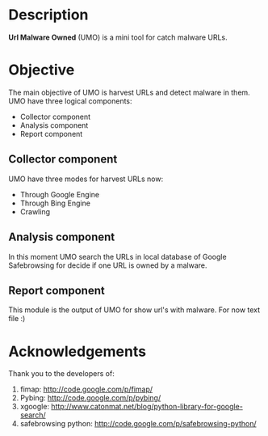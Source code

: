 # Description #

**Url Malware Owned** (UMO) is a mini tool for catch malware URLs.

# Objective #

The main objective of UMO is harvest URLs and detect malware in them. UMO have three logical components:

  * Collector component
  * Analysis component
  * Report component

## Collector component ##

UMO have three modes for harvest URLs now:

  * Through Google Engine
  * Through Bing Engine
  * Crawling

## Analysis component ##

In this moment UMO search the URLs in local database of Google Safebrowsing for decide if one URL is owned by
a malware.

## Report component ##

This module is the output of UMO for show url's with malware. For now text file :)

# Acknowledgements #

Thank you to the developers of:

  1. fimap: http://code.google.com/p/fimap/
  1. Pybing: http://code.google.com/p/pybing/
  1. xgoogle: http://www.catonmat.net/blog/python-library-for-google-search/
  1. safebrowsing python: http://code.google.com/p/safebrowsing-python/







